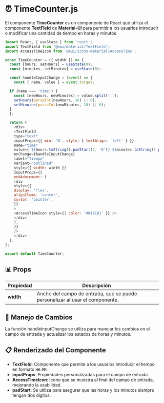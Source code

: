 # ⏰ TimeCounter.js

El componente **TimeCounter** es un componente de React que utiliza el componente **TextField** de **Material-UI** para permitir a los usuarios introducir o modificar una cantidad de tiempo en horas y minutos.

```js
import React, { useState } from 'react';
import TextField from '@mui/material/TextField';
import AccessTimeIcon from '@mui/icons-material/AccessTime';

const TimeCounter = ({ width }) => {
  const [hours, setHours] = useState(0);
  const [minutes, setMinutes] = useState(0);

  const handleInputChange = (event) => {
    const { name, value } = event.target;

  if (name === 'time') {
    const [newHours, newMinutes] = value.split(':');
    setHours(parseInt(newHours, 10) || 0);
    setMinutes(parseInt(newMinutes, 10) || 0);
  }
  };

  return (
    <div>
    <TextField
    type="text"
    inputProps={{ min: '0', style: { textAlign: 'left' } }}
    name="time"
    value={`${hours.toString().padStart(2, '0')}:${minutes.toString().padStart(2, '0')}`}
    onChange={handleInputChange}
    label="Tiempo"
    variant="outlined"
    style={{ width: width }}
    InputProps={{
    endAdornment: (
    <div
    style={{
    display: 'flex',
    alignItems: 'center',
    cursor: 'pointer',
    }}
    >
    <AccessTimeIcon style={{ color: '#818181' }} />
    </div>
    ),
    }}
    />
    </div>
  );
};

export default TimeCounter;
```

## 📊 Props

| **Propiedad** | **Descripción**                                       |
|---------------|------------------------------------------------------|
| **width**     | Ancho del campo de entrada, que se puede personalizar al usar el componente. |


## 🔄 Manejo de Cambios

La función handleInputChange se utiliza para manejar los cambios en el campo de entrada y actualizar los estados de horas y minutos.

## 📋 Renderizado del Componente

- **TextField**: Componente que permite a los usuarios introducir el tiempo en formato `HH:MM`.
- **inputProps**: Propiedades personalizadas para el campo de entrada.
- **AccessTimeIcon**: Icono que se muestra al final del campo de entrada, mejorando la usabilidad.
- **padStart**: Se utiliza para asegurar que las horas y los minutos siempre tengan dos dígitos.